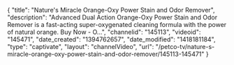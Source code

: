 {
    "title": "Nature's Miracle Orange-Oxy Power Stain and Odor Remover",
    "description": "Advanced Dual Action Orange-Oxy Power Stain and Odor Remover is a fast-acting super-oxygenated cleaning formula with the power of natural orange. Buy Now - O...",
    "channelid": "145113",
    "videoid": "145471",
    "date_created": "1394762657",
    "date_modified": "1418181184",
    "type": "captivate",
    "layout": "channelVideo",
    "url": "\/petco-tv\/nature-s-miracle-orange-oxy-power-stain-and-odor-remover\/145113-145471"
}
